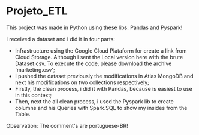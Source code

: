 # Projeto_ETL

This project was made in Python using these libs: Pandas and Pyspark!

I received a dataset and i did it in four parts:
+ Infrastructure using the Google Cloud Plataform for create a link from Cloud Storage. Although i sent the Local version here with the brute Dataset.csv. To execute the code, please download the archive 'marketing.csv';
+ I pushed the dataset previously the modifications in Atlas MongoDB and next his modifications on two collections respectively;
+ Firstly, the clean process, i did it with Pandas, because is easiest to use in this context;
+ Then, next the all clean process, i used the Pyspark lib to create columns and his Queries with Spark.SQL to show my insides from the Table.

Observation: The comment's are portuguese-BR!
